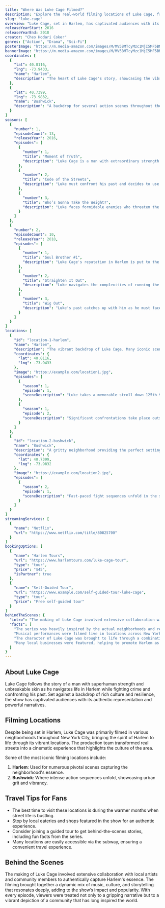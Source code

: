 ```yaml
---
title: "Where Was Luke Cage Filmed?"
description: "Explore the real-world filming locations of Luke Cage, from Harlem to New York City."
slug: "luke-cage"
overview: "Luke Cage, set in Harlem, has captivated audiences with its powerful storytelling and rich character development. Despite being set in a fictionalized version of Harlem, the series was primarily filmed in various locations across New York City."
releaseYearStart: 2016
releaseYearEnd: 2018
creator: "Cheo Hodari Coker"
genres: ["Action", "Drama", "Sci-Fi"]
posterImage: "https://m.media-amazon.com/images/M/MV5BMTcyMzc1MjI5MF5BMl5BanBnXkFtZTgwMzE4ODY2OTE@._V1_SX300.jpg"
bannerImage: "https://m.media-amazon.com/images/M/MV5BMTcyMzc1MjI5MF5BMl5BanBnXkFtZTgwMzE4ODY2OTE@._V1_SX300.jpg"
coordinates: [
  { 
    "lat": 40.8116, 
    "lng": -73.9433, 
    "name": "Harlem",
    "description": "The heart of Luke Cage's story, showcasing the vibrant culture and communities."
  },
  { 
    "lat": 40.7399, 
    "lng": -73.9832, 
    "name": "Bushwick",
    "description": "A backdrop for several action scenes throughout the series."
  }
]
seasons: [
  {
    "number": 1,
    "episodeCount": 13,
    "releaseYear": 2016,
    "episodes": [
      {
        "number": 1,
        "title": "Moment of Truth",
        "description": "Luke Cage is a man with extraordinary strength and unbreakable skin who fights for the city that made him."
      },
      {
        "number": 2,
        "title": "Code of the Streets",
        "description": "Luke must confront his past and decides to use his powers for good."
      },
      {
        "number": 3,
        "title": "Who’s Gonna Take the Weight?",
        "description": "Luke faces formidable enemies who threaten the safety of Harlem."
      }
    ]
  },
  {
    "number": 2,
    "episodeCount": 10,
    "releaseYear": 2018,
    "episodes": [
      {
        "number": 1,
        "title": "Soul Brother #1",
        "description": "Luke Cage's reputation in Harlem is put to the test as new threats arise."
      },
      {
        "number": 2,
        "title": "Straighten It Out",
        "description": "Luke navigates the complexities of running the neighborhood while staying true to himself."
      },
      {
        "number": 3,
        "title": "Wig Out",
        "description": "Luke's past catches up with him as he must face his own demons."
      }
    ]
  }
]
locations: [
  {
    "id": "location-1-harlem",
    "name": "Harlem",
    "description": "The vibrant backdrop of Luke Cage. Many iconic scenes showcase its rich culture and community. Notable for the Cotton Club and street art that embodies the spirit of the show.",
    "coordinates": {
      "lat": 40.8116,
      "lng": -73.9433
    },
    "image": "https://example.com/location1.jpg",
    "episodes": [
      {
        "season": 1,
        "episode": 1,
        "sceneDescription": "Luke takes a memorable stroll down 125th Street, showcasing the heart of Harlem."
      },
      {
        "season": 1,
        "episode": 2,
        "sceneDescription": "Significant confrontations take place outside a local bar."
      }
    ]
  },
  {
    "id": "location-2-bushwick",
    "name": "Bushwick",
    "description": "A gritty neighborhood providing the perfect setting for the action-packed scenes in the series. It's known for its street murals and urban landscape.",
    "coordinates": {
      "lat": 40.7399,
      "lng": -73.9832
    },
    "image": "https://example.com/location2.jpg",
    "episodes": [
      {
        "season": 2,
        "episode": 1,
        "sceneDescription": "Fast-paced fight sequences unfold in the streets."
      }
    ]
  }
]
streamingServices: [
  {
    "name": "Netflix",
    "url": "https://www.netflix.com/title/80025700"
  }
]
bookingOptions: [
  {
    "name": "Harlem Tours",
    "url": "https://www.harlemtours.com/luke-cage-tour",
    "type": "tour",
    "price": "$45",
    "isPartner": true
  },
  {
    "name": "Self-Guided Tour",
    "url": "https://www.example.com/self-guided-tour-luke-cage",
    "type": "tour",
    "price": "Free self-guided tour"
  }
]
behindTheScenes: {
  "intro": "The making of Luke Cage involved extensive collaboration with local artists and community members to authentically capture Harlem's essence.",
  "facts": [
    "The series was heavily inspired by the actual neighborhoods and residents of Harlem.",
    "Musical performances were filmed live in locations across New York, enhancing the show's authenticity.",
    "The character of Luke Cage was brought to life through a combination of stunt work and special effects.",
    "Many local businesses were featured, helping to promote Harlem as a cultural hub."
  ]
}
---
```


## About Luke Cage

Luke Cage follows the story of a man with superhuman strength and unbreakable skin as he navigates life in Harlem while fighting crime and confronting his past. Set against a backdrop of rich culture and resilience, the show has captivated audiences with its authentic representation and powerful narratives.

## Filming Locations

Despite being set in Harlem, Luke Cage was primarily filmed in various neighborhoods throughout New York City, bringing the spirit of Harlem to life through its vibrant locations. The production team transformed real streets into a cinematic experience that highlights the culture of the area.

Some of the most iconic filming locations include:

1. **Harlem**: Used for numerous pivotal scenes capturing the neighborhood's essence.
2. **Bushwick**: Where intense action sequences unfold, showcasing urban grit and vibrancy.

## Travel Tips for Fans

- The best time to visit these locations is during the warmer months when street life is bustling.
- Stop by local eateries and shops featured in the show for an authentic experience.
- Consider joining a guided tour to get behind-the-scenes stories, including fun facts from the series.
- Many locations are easily accessible via the subway, ensuring a convenient travel experience.

## Behind the Scenes

The making of Luke Cage involved extensive collaboration with local artists and community members to authentically capture Harlem's essence. The filming brought together a dynamic mix of music, culture, and storytelling that resonates deeply, adding to the show’s impact and popularity. With every episode, viewers were treated not only to a gripping narrative but to a vibrant depiction of a community that has long inspired the world.